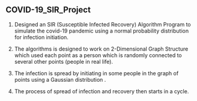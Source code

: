 ## COVID-19_SIR_Project

1.	Designed an SIR (Susceptible Infected Recovery) Algorithm Program to simulate the covid-19 pandemic using a normal probability distribution for infection initiation. 

2.	The algorithms is designed to work on 2-Dimensional Graph Structure which used each point as a person which is randomly connected to several other points (people in real    life).

3.	The infection is spread by initiating in some people in the graph of points using a Gaussian distribution .

4.	The process of spread of infection and recovery then starts in a cycle.
